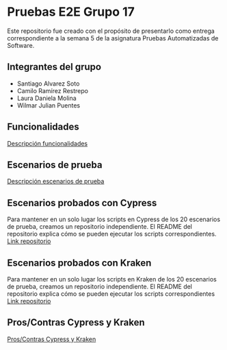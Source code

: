 # Pruebas E2E Grupo 17

Este repositorio fue creado con el propósito de presentarlo como entrega correspondiente a la semana 5 de la asignatura Pruebas Automatizadas de Software.

## Integrantes del grupo
- Santiago Alvarez Soto
- Camilo Ramírez Restrepo
- Laura Daniela Molina
- Wilmar Julian Puentes

## Funcionalidades
[Descripción funcionalidades](https://github.com/Molvilada/Pruebas_E2E_Grupo_17/wiki/Funcionalidades)

## Escenarios de prueba
[Descripción escenarios de prueba](https://github.com/Molvilada/Pruebas_E2E_Grupo_17/wiki/Escenarios-de-prueba)

## Escenarios probados con Cypress
Para mantener en un solo lugar los scripts en Cypress de los 20 escenarios de prueba, creamos un repositorio independiente. El README del repositorio explica cómo se pueden ejecutar los scripts correspondientes. [Link repositorio](https://github.com/Molvilada/Pruebas_E2E_Cypress)

## Escenarios probados con Kraken

Para mantener en un solo lugar los scripts en Kraken de los 20 escenarios de prueba, creamos un repositorio independiente. El README del repositorio explica cómo se pueden ejecutar los scripts correspondientes [Link repositorio](https://github.com/Molvilada/Pruebas_E2E_Kraken)

## Pros/Contras Cypress y Kraken
[Pros/Contras Cypress y Kraken](https://github.com/Molvilada/Pruebas_E2E_Grupo_17/wiki/Pros-Contras-Cypress-y-Kraken)
